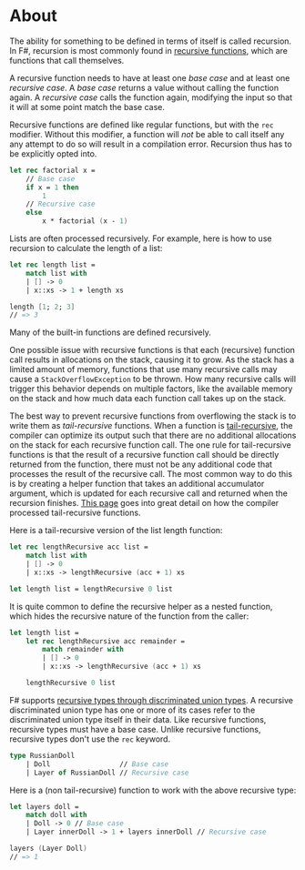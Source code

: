 # About

The ability for something to be defined in terms of itself is called recursion. In F#, recursion is most commonly found in [recursive functions][recursive-functions], which are functions that call themselves.

A recursive function needs to have at least one _base case_ and at least one _recursive case_. A _base case_ returns a value without calling the function again. A _recursive case_ calls the function again, modifying the input so that it will at some point match the base case.

Recursive functions are defined like regular functions, but with the `rec` modifier. Without this modifier, a function will _not_ be able to call itself any any attempt to do so will result in a compilation error. Recursion thus has to be explicitly opted into.

```fsharp
let rec factorial x =
    // Base case
    if x = 1 then
        1
    // Recursive case
    else
        x * factorial (x - 1)
```

Lists are often processed recursively. For example, here is how to use recursion to calculate the length of a list:

```fsharp
let rec length list =
    match list with
    | [] -> 0
    | x::xs -> 1 + length xs

length [1; 2; 3]
// => 3
```

Many of the built-in functions are defined recursively.

One possible issue with recursive functions is that each (recursive) function call results in allocations on the stack, causing it to grow. As the stack has a limited amount of memory, functions that use many recursive calls may cause a `StackOverflowException` to be thrown. How many recursive calls will trigger this behavior depends on multiple factors, like the available memory on the stack and how much data each function call takes up on the stack.

The best way to prevent recursive functions from overflowing the stack is to write them as _tail-recursive_ functions. When a function is [tail-recursive][tail-recursion], the compiler can optimize its output such that there are no additional allocations on the stack for each recursive function call. The one rule for tail-recursive functions is that the result of a recursive function call should be directly returned from the function, there must not be any additional code that processes the result of the recursive call. The most common way to do this is by creating a helper function that takes an additional accumulator argument, which is updated for each recursive call and returned when the recursion finishes. [This page][tail-recursion-in-depth] goes into great detail on how the compiler processed tail-recursive functions.

Here is a tail-recursive version of the list length function:

```fsharp
let rec lengthRecursive acc list =
    match list with
    | [] -> 0
    | x::xs -> lengthRecursive (acc + 1) xs

let length list = lengthRecursive 0 list
```

It is quite common to define the recursive helper as a nested function, which hides the recursive nature of the function from the caller:

```fsharp
let length list =
    let rec lengthRecursive acc remainder =
        match remainder with
        | [] -> 0
        | x::xs -> lengthRecursive (acc + 1) xs

    lengthRecursive 0 list
```

F# supports [recursive types through discriminated union types][recursive-types]. A recursive discriminated union type has one or more of its cases refer to the discriminated union type itself in their data. Like recursive functions, recursive types must have a base case. Unlike recursive functions, recursive types don't use the `rec` keyword.

```fsharp
type RussianDoll
    | Doll                 // Base case
    | Layer of RussianDoll // Recursive case
```

Here is a (non tail-recursive) function to work with the above recursive type:

```fsharp
let layers doll =
    match doll with
    | Doll -> 0 // Base case
    | Layer innerDoll -> 1 + layers innerDoll // Recursive case

layers (Layer Doll)
// => 1
```

[recursive-functions]: https://docs.microsoft.com/en-us/dotnet/fsharp/language-reference/functions/recursive-functions-the-rec-keyword
[recursive-types]: https://fsharpforfunandprofit.com/posts/recursive-types-and-folds/#a-basic-recursive-type
[tail-recursion]: https://cyanbyfuchsia.wordpress.com/2014/02/12/recursion-and-tail-recursion-in-f/
[tail-recursion-in-depth]: https://devblogs.microsoft.com/fsharpteam/tail-calls-in-f/
